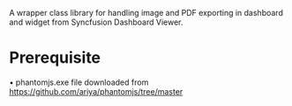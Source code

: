 A wrapper class library for handling image and PDF exporting in dashboard and widget from Syncfusion Dashboard Viewer.

# Prerequisite
•	phantomjs.exe file downloaded from https://github.com/ariya/phantomjs/tree/master


